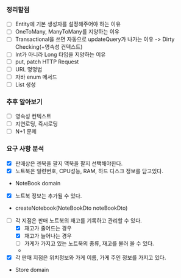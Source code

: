 ### 정리할점
- [ ] Entity에 기본 생성자를 설정해주어야 하는 이유
- [ ] OneToMany, ManyToMany를 지양하는 이유
- [ ] Transactional을 쓰면 자동으로 updateQuery가 나가는 이유 -> Dirty Checking(+영속성 컨텍스트)
- [ ] Int가 아니라 Long 타입을 지양하는 이유
- [ ] put, patch HTTP Request
- [ ] URL 명명법
- [ ] 자바 enum 메서드
- [ ] List<Dto> 생성

### 추후 알아보기
- [ ] 영속성 컨텍스트
- [ ] 지연로딩, 즉시로딩
- [ ] N+1 문제

### 요구 사항 분석
- [x]  판매상은 젠북을 팔지 맥북을 팔지 선택해야한다.
- [x]  노트북은 일련번호, CPU성능, RAM, 하드 디스크 정보를 담고있다.
- NoteBook domain
- [x]  노트북 정보는 추가될 수 있다. 
- createNotebook(NoteBookDto noteBookDto)
- [ ]  각 지점은 판매 노트북의 재고를 기록하고 관리할 수 있다.
    - [x] 재고가 줄어드는 경우
    - [x] 재고가 늘어나는 경우
    - [ ] 가게가 가지고 있는 노트북의 종류, 재고를 불러 올 수 있다.
    - 
- [x]  각 판매 지점은 위치정보와 가게 이름, 가게 주인 정보를 가지고 있다.
- Store domain